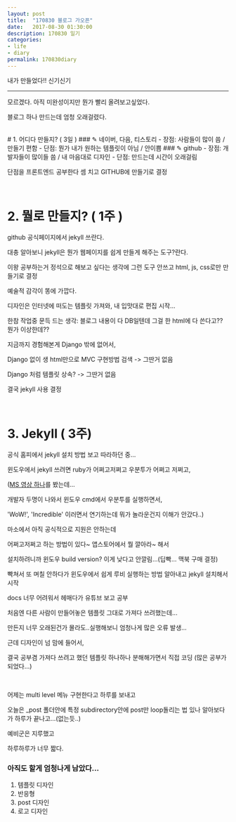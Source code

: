 ```yaml
---
layout: post
title:  "170830 블로그 가오픈"
date:   2017-08-30 01:30:00
description: 170830 일기
categories:
- life
- diary
permalink: 170830diary
---
```


내가 만들었다!! 신기신기

---

모르겠다.
아직 미완성이지만 뭔가 빨리 올려보고싶었다.

블로그 하나 만드는데 엄청 오래걸렸다.

<br>
# 1. 어디다 만들지? ( 3일 )
### ✎ 네이버, 다음, 티스토리
- 장점: 사람들이 많이 씀 / 만들기 편함
- 단점: 뭔가 내가 원하는 템플릿이 아님 / 안이쁨
### ✎ github
- 장점: 개발자들이 많이들 씀 / 내 마음대로 디자인
- 단점: 만드는데 시간이 오래걸림

단점을 프론트엔드 공부한다 셈 치고 GITHUB에 만들기로 결정

<br>

# 2. 뭘로 만들지? ( 1주 )
github 공식페이지에서 jekyll 쓰란다.

대충 알아보니 jekyll은 뭔가 웹페이지를 쉽게 만들게 해주는 도구?란다.

이왕 공부하는거 정석으로 해보고 싶다는 생각에 그런 도구 안쓰고 html, js, css로만 만들기로 결정

예술적 감각이 똥에 가깝다.

디자인은 인터넷에 떠도는 템플릿 가져와, 내 입맛대로 편집 시작...

한참 작업중 문득 드는 생각: 블로그 내용이 다 DB일텐데 그걸 한 html에 다 쓴다고?? 뭔가 이상한데??

지금까지 경험해본게 Django 밖에 없어서,

Django 없이 생 html만으로 MVC 구현방법 검색 -> 그딴거 없음

Django 처럼 템플릿 상속? -> 그딴거 없음

결국 jekyll 사용 결정

<br>

# 3. Jekyll ( 3주)
공식 홈피에서 jekyll 설치 방법 보고 따라하던 중...

윈도우에서 jekyll 쓰려면 ruby가 어쩌고저쩌고 우분투가 어쩌고 저쩌고,

([MS 영상 하나](https://channel9.msdn.com/Events/Build/2016/P488)를 봤는데...

개발자 두명이 나와서 윈도우 cmd에서 우분투를 실행하면서,

'WoW!', 'Incredible' 이러면서 연기하는데 뭐가 놀라운건지 이해가 안갔다..)

마소에서 아직 공식적으로 지원은 안하는데

어쩌고저쩌고 하는 방법이 있다~ 앱스토어에서 뭘 깔아라~ 해서

설치하려니까 윈도우 build version? 이게 낮다고 안깔림...(딥빡... 맥북 구매 결정)

빡쳐서 또 며칠 안하다가 윈도우에서 쉽게 루비 실행하는 방법 알아내고 jekyll 설치해서 시작

docs 너무 어려워서 헤매다가 유튜브 보고 공부

처음엔 다른 사람이 만들어놓은 템플릿 그대로 가져다 쓰려했는데...

만든지 너무 오래된건가 몰라도..실행해보니 엄청나게 많은 오류 발생...

근데 디자인이 넘 맘에 들어서,

결국 공부겸 가져다 쓰려고 했던 템플릿 하나하나 분해해가면서 직접 코딩 (많은 공부가 되었다...)

<br>

어제는 multi level 메뉴 구현한다고 하루를 보내고

오늘은 _post 폴더안에 특정 subdirectory안에 post만 loop돌리는 법 있나 알아보다가 하루가 끝나고...(없는듯..)

예비군은 지루했고

하루하루가 너무 짧다.

### 아직도 할게 엄청나게 남았다...
1. 템플릿 디자인
2. 반응형
3. post 디자인
4. 로고 디자인
